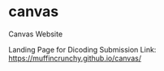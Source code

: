 # canvas
Canvas Website

Landing Page for Dicoding Submission
Link: https://muffincrunchy.github.io/canvas/
